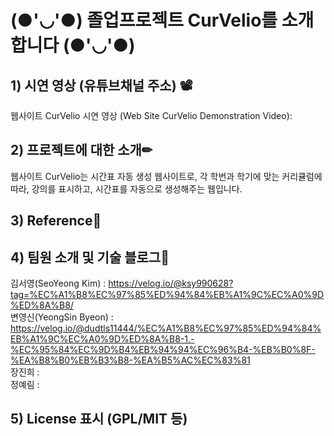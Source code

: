 # (●'◡'●) 졸업프로젝트 CurVelio를 소개합니다 (●'◡'●)

## 1) 시연 영상 (유튜브채널 주소) 📽

웹사이트 CurVelio 시연 영상 (Web Site CurVelio Demonstration Video): 

## 2) 프로젝트에 대한 소개✏

웹사이트 CurVelio는 시간표 자동 생성 웹사이트로, 각 학번과 학기에 맞는 커리큘럼에 따라, 강의를 표시하고, 시간표를 자동으로 생성해주는 웹입니다. 

## 3) Reference🔗

## 4) 팀원 소개 및 기술 블로그📃

김서영(SeoYeong Kim) : https://velog.io/@ksy990628?tag=%EC%A1%B8%EC%97%85%ED%94%84%EB%A1%9C%EC%A0%9D%ED%8A%B8/
<br>
변영신(YeongSin Byeon) : https://velog.io/@dudtls11444/%EC%A1%B8%EC%97%85%ED%94%84%EB%A1%9C%EC%A0%9D%ED%8A%B8-1.-%EC%95%84%EC%9D%B4%EB%94%94%EC%96%B4-%EB%B0%8F-%EA%B8%B0%EB%B3%B8-%EA%B5%AC%EC%83%81
<br>
장진희 :
<br>
정예림 :

## 5) License 표시 (GPL/MIT 등) 
